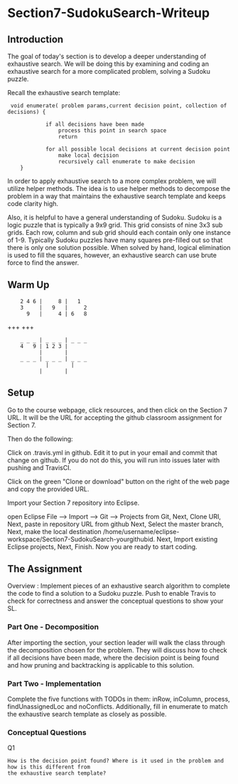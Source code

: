 # Section7-SudokuSearch-Writeup 

## Introduction 
The goal of today's section is to develop a deeper understanding of exhaustive 
search. We will be doing this by examining and coding an exhaustive search for a
more complicated problem, solving a Sudoku puzzle. 

Recall the exhaustive search template: 

```
 void enumerate( problem params,current decision point, collection of decisions) {
            
            if all decisions have been made
                process this point in search space
                return
 
            for all possible local decisions at current decision point
                make local decision
                recursively call enumerate to make decision
	}
```

In order to apply exhaustive search to a more complex problem, we will utilize
helper methods. The idea is to use helper methods to decompose the problem 
in a way that maintains the exhaustive search template and keeps code clarity high. 

Also, it is helpful to have a general understanding of Sudoku. Sudoku is a logic
puzzle that is typically a 9x9 grid. This grid consists of nine 3x3 sub grids. 
Each row, column and sub grid should each contain only one instance of 1-9. 
Typically Sudoku puzzles have many squares pre-filled out so that there is only 
one solution possible. When solved by hand, logical elimination is used to fill 
the squares, however, an exhaustive search can use brute force to find the answer. 

## Warm Up 

```
	2 4 6 |     8 |   1  
	3     |   9   |     2
	  9   |     4 | 6   8 
```
+++				+++
```
	_ _ _ | _ _ _ | _ _ _ 
	4   9 | 1 2 3 |      
	      |       |
	_ _ _ | _ _ _ | _ _ _ 
		    |       |      
	      |       |
```


## Setup

Go to the course webpage, click resources, and then click on the Section 7 URL. It will be the URL for accepting the github classroom assignment for Section 7.

Then do the following:

Click on .travis.yml in github. Edit it to put in your email and commit that change on github. If you do not do this, you will run into issues later with pushing and TravisCI.

Click on the green "Clone or download" button on the right of the web page and copy the provided URL.

Import your Section 7 repository into Eclipse.

open Eclipse
File —> Import —> Git —> Projects from Git, Next, Clone URI, Next, paste in repository URL from github
Next, Select the master branch, Next, make the local destination /home/username/eclipse-workspace/Section7-SudokuSearch-yourgithubid.
Next, Import existing Eclipse projects, Next, Finish.
Now you are ready to start coding.

## The Assignment
Overview : Implement pieces of an exhaustive search algorithm to complete the code to 
find a solution to a Sudoku puzzle. Push to enable Travis to check for correctness and
answer the conceptual questions to show your SL. 

### Part One - Decomposition 
After importing the section, your section leader will walk the class through the 
decomposition chosen for the problem. They will discuss how to check if all decisions 
have been made, where the decision point is being found and how pruning and 
backtracking is applicable to this solution. 

### Part Two - Implementation 
Complete the five functions with TODOs in them: inRow, inColumn, process, 
findUnassignedLoc and noConflicts. Additionally, fill in enumerate to match the 
exhaustive search template as closely as possible. 

### Conceptual Questions 
Q1 

```
How is the decision point found? Where is it used in the problem and how is this different from 
the exhaustive search template?
```

